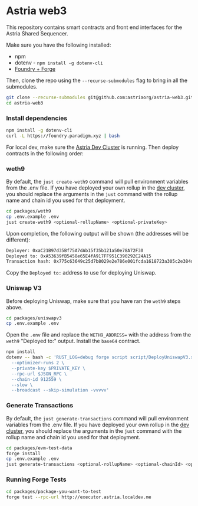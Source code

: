# Astria web3

This repository contains smart contracts and front end interfaces for the Astria Shared Sequencer.

Make sure you have the following installed:

- npm
- dotenv - `npm install -g dotenv-cli`
- [Foundry + Forge](https://book.getfoundry.sh/getting-started/installation)

Then, clone the repo using the `--recurse-submodules` flag to bring in all the submodules.

```bash
git clone --recurse-submodules git@github.com:astriaorg/astria-web3.git
cd astria-web3
```

### Install dependencies

```bash
npm install -g dotenv-cli
curl -L https://foundry.paradigm.xyz | bash
```

For local dev, make sure the [Astria Dev Cluster](https://github.com/astriaorg/dev-cluster) is running.
Then deploy contracts in the following order:

### weth9

By default, the `just create-weth9` command will pull environment variables from the .env file. If you have deployed your own rollup in the [dev cluster](https://github.com/astriaorg/dev-cluster), you should replace the arguments in the `just` command with the rollup name and chain id you used for that deployment.

```bash
cd packages/weth9
cp .env.example .env
just create-weth9 <optional-rollupName> <optional-privateKey>
```

Upon completion, the following output will be shown (the addresses will be different):

```bash
Deployer: 0xaC21B97d35Bf75A7dAb15f35b121a50e78A72F30
Deployed to: 0xA53639fB5458e65E4fA917FF951C390292C24A15
Transaction hash: 0x775c63649c25d7b8029e2e786e001fcda1618723a305c2e384d5cae453a32ad7
```

Copy the `Deployed to:` address to use for deploying Uniswap.

### Uniswap V3

Before deploying Uniswap, make sure that you have ran the `weth9` steps above.

```bash
cd packages/uniswapv3
cp .env.example .env
```

Open the `.env` file and replace the `WETH9_ADDRESS=` with the address from the `weth9` "Deployed to:" output.
Install the `base64` contract.

```bash
npm install
dotenv -- bash -c 'RUST_LOG=debug forge script script/DeployUniswapV3.s.sol:DeployUniswapV3 \
  --optimizer-runs 2 \
  --private-key $PRIVATE_KEY \
  --rpc-url $JSON_RPC \
  --chain-id 912559 \
  --slow \
  --broadcast --skip-simulation -vvvvv'
```

### Generate Transactions

By default, the `just generate-transactions` command will pull environment variables from the .env file. If you have deployed your own rollup in the [dev cluster](https://github.com/astriaorg/dev-cluster), you should replace the arguments in the `just` command with the rollup name and chain id you used for that deployment.

```bash
cd packages/evm-test-data
forge install
cp .env.example .env
just generate-transactions <optional-rollupName> <optional-chainId> <optional-privateKey>
```

### Running Forge Tests

```bash
cd packages/package-you-want-to-test
forge test --rpc-url http://executor.astria.localdev.me
```

